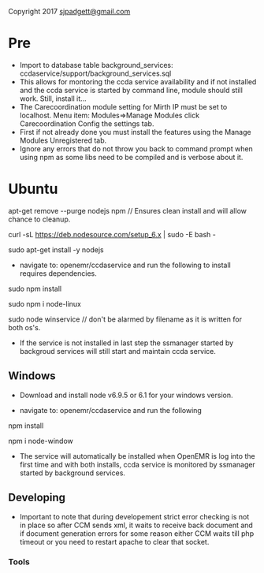 Copyright 2017 sjpadgett@gmail.com
# Pre

* Import to database table background_services: ccdaservice/support/background_services.sql
* This allows for montoring the ccda service availability and if not installed and the ccda service is started by command line, module should still work. Still, install it...
* The Carecoordination module setting for Mirth IP must be set to localhost. Menu item: Modules=>Manage Modules click Carecoordination Config the settings tab.
* First if not already done you must install the features using the Manage Modules Unregistered tab.
* Ignore any errors that do not throw you back to command prompt when using npm as some libs need to be compiled and is verbose about it.

# Ubuntu

apt-get remove --purge nodejs npm // Ensures clean install and will allow chance to cleanup.

curl -sL https://deb.nodesource.com/setup_6.x | sudo -E bash -

sudo apt-get install -y nodejs

* navigate to: openemr/ccdaservice and run the following to install requires dependencies.

sudo npm install

sudo npm i node-linux

sudo node winservice // don't be alarmed by filename as it is written for both os's.

* If the service is not installed in last step the ssmanager started by backgroud services will still start and maintain ccda service.

## Windows

* Download and install node v6.9.5 or 6.1 for your windows version.

* navigate to: openemr/ccdaservice and run the following

npm install

npm i node-window

* The service will automatically be installed when OpenEMR is log into the first time and with both installs, ccda service is monitored by ssmanager started by background services.

## Developing

* Important to note that during developement strict error checking is not in place so after CCM sends xml, it waits to receive back document and if document generation errors for some reason either CCM waits till php timeout or you need to restart apache to clear that socket.

### Tools
